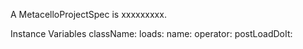 A MetacelloProjectSpec is xxxxxxxxx.Instance Variables	className:		<Object>	loads:		<Object>	name:		<Object>	operator:		<Object>	postLoadDoIt:		<Object>	preLoadDoIt:		<Object>	versionString:		<Object>className	- xxxxxloads	- xxxxxname	- xxxxxoperator	- xxxxxpostLoadDoIt	- xxxxxpreLoadDoIt	- xxxxxversionString	- xxxxx